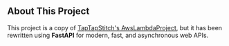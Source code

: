 ## About This Project

This project is a copy of [TapTapStitch's AwsLambdaProject](https://github.com/TapTapStitch/AwsLambdaProject), but it has been rewritten using **FastAPI** for modern, fast, and asynchronous web APIs.
